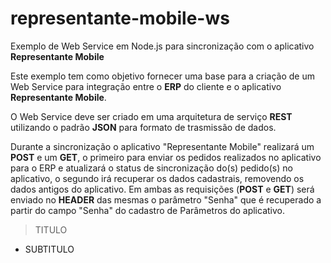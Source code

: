 # representante-mobile-ws
Exemplo de Web Service em Node.js para sincronização com o aplicativo <b>Representante Mobile</b> 

Este exemplo tem como objetivo fornecer uma base para a criação de um Web Service para integração entre o <b>ERP</b> do cliente e o aplicativo <b>Representante Mobile</b>.

O Web Service deve ser criado em uma arquitetura de serviço <b>REST</b> utilizando o padrão <b>JSON</b> para formato de trasmissão de dados.

Durante a sincronização o aplicativo "Representante Mobile" realizará um <b>POST</b> e um <b>GET</b>, o primeiro para enviar os pedidos realizados no aplicativo para o ERP e atualizará o status de sincronização do(s) pedido(s) no aplicativo, o segundo irá recuperar os dados cadastrais, removendo os dados antigos do aplicativo. Em ambas as requisições (<b>POST</b> e <b>GET</b>) será enviado no <b>HEADER</b> das mesmas o parâmetro "Senha" que é recuperado a partir do campo "Senha" do cadastro de Parâmetros do aplicativo.

> TITULO
* SUBTITULO
